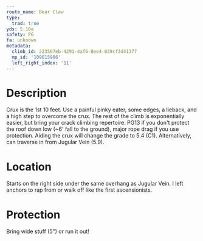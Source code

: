 ```yaml
---
route_name: Bear Claw
type:
  trad: true
yds: 5.10a
safety: PG
fa: unknown
metadata:
  climb_id: 223507eb-4291-4af6-8ee4-039cf3d41377
  mp_id: '109615986'
  left_right_index: '11'
---
```

# Description
Crux is the 1st 10 feet.  Use a painful pinky eater, some edges, a lieback, and a high step to overcome the crux.  The rest of the climb is exponentially easier, but bring your crack climbing repertoire.  PG13 if you don't protect the roof down low (~6' fall to the ground), major rope drag if you use protection.  Aiding the crux will change the grade to 5.4 (C1).  Alternatively, can traverse in from Jugular Vein (5.9).

# Location
Starts on the right side under the same overhang as Jugular Vein.  I left anchors to rap from or walk off like the first ascensionists.

# Protection
Bring wide stuff (5") or run it out!
